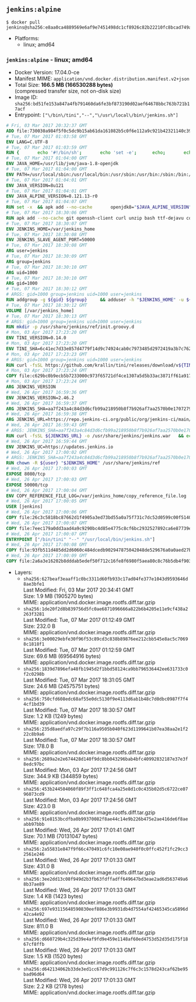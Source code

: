 ## `jenkins:alpine`

```console
$ docker pull jenkins@sha256:e8aa0ca4889569e6af9e7451498dc1cf8926c82b22210fc8bcad749a9835b324
```

-	Platforms:
	-	linux; amd64

### `jenkins:alpine` - linux; amd64

-	Docker Version: 17.04.0-ce
-	Manifest MIME: `application/vnd.docker.distribution.manifest.v2+json`
-	Total Size: **166.5 MB (166530288 bytes)**  
	(compressed transfer size, not on-disk size)
-	Image ID: `sha256:bd51fe153a847a4fb791460da6fe3bf873190d02aef64678bbc763b721b17acf`
-	Entrypoint: `["\/bin\/tini","--","\/usr\/local\/bin\/jenkins.sh"]`

```dockerfile
# Fri, 03 Mar 2017 20:32:37 GMT
ADD file:730030a984f5f0c5dc9b15ab61da161082b5c0f6e112a9c921b42321140c3927 in / 
# Tue, 07 Mar 2017 01:03:58 GMT
ENV LANG=C.UTF-8
# Tue, 07 Mar 2017 01:03:59 GMT
RUN { 		echo '#!/bin/sh'; 		echo 'set -e'; 		echo; 		echo 'dirname "$(dirname "$(readlink -f "$(which javac || which java)")")"'; 	} > /usr/local/bin/docker-java-home 	&& chmod +x /usr/local/bin/docker-java-home
# Tue, 07 Mar 2017 01:04:00 GMT
ENV JAVA_HOME=/usr/lib/jvm/java-1.8-openjdk
# Tue, 07 Mar 2017 01:04:00 GMT
ENV PATH=/usr/local/sbin:/usr/local/bin:/usr/sbin:/usr/bin:/sbin:/bin:/usr/lib/jvm/java-1.8-openjdk/jre/bin:/usr/lib/jvm/java-1.8-openjdk/bin
# Tue, 07 Mar 2017 01:04:01 GMT
ENV JAVA_VERSION=8u121
# Tue, 07 Mar 2017 01:04:01 GMT
ENV JAVA_ALPINE_VERSION=8.121.13-r0
# Tue, 07 Mar 2017 01:04:07 GMT
RUN set -x 	&& apk add --no-cache 		openjdk8="$JAVA_ALPINE_VERSION" 	&& [ "$JAVA_HOME" = "$(docker-java-home)" ]
# Tue, 07 Mar 2017 18:30:06 GMT
RUN apk add --no-cache git openssh-client curl unzip bash ttf-dejavu coreutils
# Tue, 07 Mar 2017 18:30:07 GMT
ENV JENKINS_HOME=/var/jenkins_home
# Tue, 07 Mar 2017 18:30:08 GMT
ENV JENKINS_SLAVE_AGENT_PORT=50000
# Tue, 07 Mar 2017 18:30:08 GMT
ARG user=jenkins
# Tue, 07 Mar 2017 18:30:09 GMT
ARG group=jenkins
# Tue, 07 Mar 2017 18:30:10 GMT
ARG uid=1000
# Tue, 07 Mar 2017 18:30:10 GMT
ARG gid=1000
# Tue, 07 Mar 2017 18:30:12 GMT
# ARGS: gid=1000 group=jenkins uid=1000 user=jenkins
RUN addgroup -g ${gid} ${group}     && adduser -h "$JENKINS_HOME" -u ${uid} -G ${group} -s /bin/bash -D ${user}
# Tue, 07 Mar 2017 18:30:12 GMT
VOLUME [/var/jenkins_home]
# Tue, 07 Mar 2017 18:30:13 GMT
# ARGS: gid=1000 group=jenkins uid=1000 user=jenkins
RUN mkdir -p /usr/share/jenkins/ref/init.groovy.d
# Mon, 03 Apr 2017 17:23:20 GMT
ENV TINI_VERSION=0.14.0
# Mon, 03 Apr 2017 17:23:20 GMT
ENV TINI_SHA=6c41ec7d33e857d4779f14d9c74924cab0c7973485d2972419a3b7c7620ff5fd
# Mon, 03 Apr 2017 17:23:23 GMT
# ARGS: gid=1000 group=jenkins uid=1000 user=jenkins
RUN curl -fsSL https://github.com/krallin/tini/releases/download/v${TINI_VERSION}/tini-static-amd64 -o /bin/tini && chmod +x /bin/tini   && echo "$TINI_SHA  /bin/tini" | sha256sum -c -
# Mon, 03 Apr 2017 17:23:24 GMT
COPY file:c629bc0b9ecb5b7233000c973f65721df4ce1307a5d5b33ac3871ff61a9172ff in /usr/share/jenkins/ref/init.groovy.d/tcp-slave-agent-port.groovy 
# Mon, 03 Apr 2017 17:23:24 GMT
ARG JENKINS_VERSION
# Wed, 26 Apr 2017 16:59:36 GMT
ENV JENKINS_VERSION=2.46.2
# Wed, 26 Apr 2017 16:59:37 GMT
ARG JENKINS_SHA=aa7f243a4c84d3d6cfb99a218950b8f7b926af7aa2570b0e1707279d464472c7
# Wed, 26 Apr 2017 16:59:38 GMT
ARG JENKINS_URL=https://repo.jenkins-ci.org/public/org/jenkins-ci/main/jenkins-war/2.46.2/jenkins-war-2.46.2.war
# Wed, 26 Apr 2017 16:59:43 GMT
# ARGS: JENKINS_SHA=aa7f243a4c84d3d6cfb99a218950b8f7b926af7aa2570b0e1707279d464472c7 JENKINS_URL=https://repo.jenkins-ci.org/public/org/jenkins-ci/main/jenkins-war/2.46.2/jenkins-war-2.46.2.war gid=1000 group=jenkins uid=1000 user=jenkins
RUN curl -fsSL ${JENKINS_URL} -o /usr/share/jenkins/jenkins.war   && echo "${JENKINS_SHA}  /usr/share/jenkins/jenkins.war" | sha256sum -c -
# Wed, 26 Apr 2017 16:59:44 GMT
ENV JENKINS_UC=https://updates.jenkins.io
# Wed, 26 Apr 2017 17:00:02 GMT
# ARGS: JENKINS_SHA=aa7f243a4c84d3d6cfb99a218950b8f7b926af7aa2570b0e1707279d464472c7 JENKINS_URL=https://repo.jenkins-ci.org/public/org/jenkins-ci/main/jenkins-war/2.46.2/jenkins-war-2.46.2.war gid=1000 group=jenkins uid=1000 user=jenkins
RUN chown -R ${user} "$JENKINS_HOME" /usr/share/jenkins/ref
# Wed, 26 Apr 2017 17:00:03 GMT
EXPOSE 8080/tcp
# Wed, 26 Apr 2017 17:00:03 GMT
EXPOSE 50000/tcp
# Wed, 26 Apr 2017 17:00:04 GMT
ENV COPY_REFERENCE_FILE_LOG=/var/jenkins_home/copy_reference_file.log
# Wed, 26 Apr 2017 17:00:05 GMT
USER [jenkins]
# Wed, 26 Apr 2017 17:00:06 GMT
COPY file:26c3c5818bc87662d1f4905a3ed73bd55a0a75f731c7dc52d0599c00f51408e9 in /usr/local/bin/jenkins-support 
# Wed, 26 Apr 2017 17:00:07 GMT
COPY file:7eec179a0dd3aad4a9c9290bc4d85e4775c8cf6bc2932527892ca6e87739e474 in /usr/local/bin/jenkins.sh 
# Wed, 26 Apr 2017 17:00:07 GMT
ENTRYPOINT ["/bin/tini" "--" "/usr/local/bin/jenkins.sh"]
# Wed, 26 Apr 2017 17:00:08 GMT
COPY file:93fb511d485dd2d6060c484dcedb902947875042048de529676a0a0aed27b5a3 in /usr/local/bin/plugins.sh 
# Wed, 26 Apr 2017 17:00:09 GMT
COPY file:2a6a3e16202b8dddab5edef50f712c16fe8f6980f5aea80c8c76b5db4f903913 in /usr/local/bin/install-plugins.sh 
```

-	Layers:
	-	`sha256:627beaf3eaaff1c0bc3311d60fb933c17ad04fe377e1043d9593646d8ae3bfe1`  
		Last Modified: Fri, 03 Mar 2017 20:34:41 GMT  
		Size: 1.9 MB (1905270 bytes)  
		MIME: application/vnd.docker.image.rootfs.diff.tar.gzip
	-	`sha256:1de20f2d8b839756d5fc0ae6871096666a822b6b4205e11e9cf438a2263f3281`  
		Last Modified: Tue, 07 Mar 2017 01:12:49 GMT  
		Size: 232.0 B  
		MIME: application/vnd.docker.image.rootfs.diff.tar.gzip
	-	`sha256:3e00029ebfe30f96f53c89cd3c838b89876ee212cbb545e8ac5c70698c1818f1`  
		Last Modified: Tue, 07 Mar 2017 01:12:59 GMT  
		Size: 69.6 MB (69564916 bytes)  
		MIME: application/vnd.docker.image.rootfs.diff.tar.gzip
	-	`sha256:1839d7896efa48fb1945d2f1bbd58124ca9bb796536442ee631733c0f2c0298b`  
		Last Modified: Tue, 07 Mar 2017 18:31:05 GMT  
		Size: 24.6 MB (24575751 bytes)  
		MIME: application/vnd.docker.image.rootfs.diff.tar.gzip
	-	`sha256:750cfd608edc68af55e0dc5130f9e4113d6ab1b48c7d0dbc0987f7f44cf1bd39`  
		Last Modified: Tue, 07 Mar 2017 18:30:57 GMT  
		Size: 1.2 KB (1249 bytes)  
		MIME: application/vnd.docker.image.rootfs.diff.tar.gzip
	-	`sha256:235d8aedfa97c29f7b116a9505b040f623d1199641b07ea38aa2e1f222c8b9a6`  
		Last Modified: Tue, 07 Mar 2017 18:30:57 GMT  
		Size: 178.0 B  
		MIME: application/vnd.docker.image.rootfs.diff.tar.gzip
	-	`sha256:2689a2e2e674428d140f9dc8bb043296bab4bfc40992832187e37e3f8edc97bc`  
		Last Modified: Mon, 03 Apr 2017 17:24:56 GMT  
		Size: 344.9 KB (344859 bytes)  
		MIME: application/vnd.docker.image.rootfs.diff.tar.gzip
	-	`sha256:453b244504060f89f3ff1c648fca4a25e8d1c0c435b02d5c6722ce0796073cd9`  
		Last Modified: Mon, 03 Apr 2017 17:24:56 GMT  
		Size: 423.0 B  
		MIME: application/vnd.docker.image.rootfs.diff.tar.gzip
	-	`sha256:91e8153bcdfba0b99370082f8ae44c14e9b226b475e2ae416de6f8aeabb97bbb`  
		Last Modified: Wed, 26 Apr 2017 17:01:41 GMT  
		Size: 70.1 MB (70131047 bytes)  
		MIME: application/vnd.docker.image.rootfs.diff.tar.gzip
	-	`sha256:2a55831e847f9f66c470491c6fc10e00ae940f0c0ffc452f1fc29cc32561e246`  
		Last Modified: Wed, 26 Apr 2017 17:01:33 GMT  
		Size: 431.0 B  
		MIME: application/vnd.docker.image.rootfs.diff.tar.gzip
	-	`sha256:3ee2dd13c08f949d2b3fb63fdffadff649647bd3eae2ad6d563749a68b37ae89`  
		Last Modified: Wed, 26 Apr 2017 17:01:33 GMT  
		Size: 1.4 KB (1423 bytes)  
		MIME: application/vnd.docker.image.rootfs.diff.tar.gzip
	-	`sha256:697e93115648590830eef886e3b9931db4d7554af42465345ca5896d42ca4e92`  
		Last Modified: Wed, 26 Apr 2017 17:01:33 GMT  
		Size: 811.0 B  
		MIME: application/vnd.docker.image.rootfs.diff.tar.gzip
	-	`sha256:d660729b4c325d39e4af9fd9e459e1148af60ed4753d52d35d175f1867cf8ffb`  
		Last Modified: Wed, 26 Apr 2017 17:01:33 GMT  
		Size: 1.5 KB (1520 bytes)  
		MIME: application/vnd.docker.image.rootfs.diff.tar.gzip
	-	`sha256:d642134062b33de3ed1cc67d9c991126c7f6c3c1578d243caf62be95bad96d64`  
		Last Modified: Wed, 26 Apr 2017 17:01:33 GMT  
		Size: 2.2 KB (2178 bytes)  
		MIME: application/vnd.docker.image.rootfs.diff.tar.gzip
